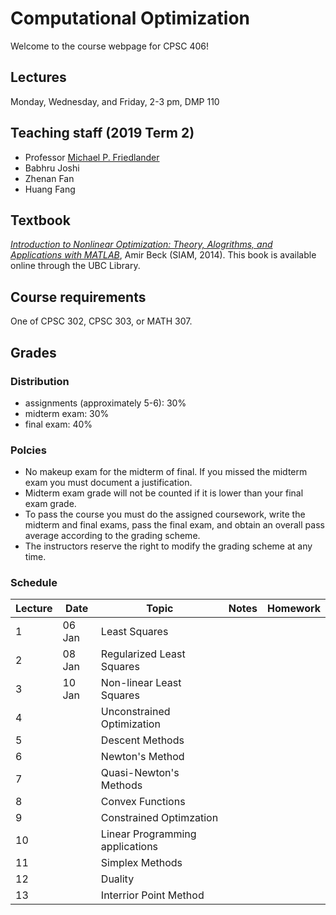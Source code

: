 # Computational Optimization

Welcome to the course webpage for CPSC 406! 

## **Lectures**
Monday, Wednesday, and Friday, 2-3 pm, DMP 110

## **Teaching staff (2019 Term 2)** 
* Professor [Michael P. Friedlander](http://friedlander.io/)
* Babhru Joshi
* Zhenan Fan
* Huang Fang

## **Textbook**
[*Introduction to Nonlinear Optimization: Theory, Alogrithms, and Applications with MATLAB*](https://epubs.siam.org/doi/book/10.1137/1.9781611973655), Amir Beck (SIAM, 2014). This book is available online through the UBC Library.

## **Course requirements**

One of CPSC 302, CPSC 303, or MATH 307.

<!-- ## **Course discussion board** -->


## **Grades**

###  **Distribution**

* assignments (approximately 5-6): 30%
* midterm exam: 30%
* final exam: 40%

###  **Polcies**

* No makeup exam for the midterm of final. If you missed the midterm exam you must document a justification.
* Midterm exam grade will not be counted if it is lower than your final exam grade.
* To pass the course you must do the assigned coursework, write the midterm and final exams, pass the final exam, and obtain an overall pass average according to the grading scheme.
* The instructors reserve the right to modify the grading scheme at any time.

### **Schedule**

| Lecture | Date | Topic | Notes | Homework |
| ------- | ---- | ----- | ----- | -------- |
| 1 | 06 Jan | Least Squares | | |
| 2 | 08 Jan | Regularized Least Squares | | |
| 3 | 10 Jan | Non-linear Least Squares | | |
| 4 | | Unconstrained Optimization | | |
| 5 | | Descent Methods | | |
| 6 | | Newton's Method | | |
| 7 | | Quasi-Newton's Methods | | |
| 8 | | Convex Functions | | |
| 9 | | Constrained Optimzation | | |
| 10 | | Linear Programming applications | | |
| 11 | | Simplex Methods | | |
| 12 | | Duality | | |
| 13 | | Interrior Point Method | | |
 
<!-- ## Commands

* `mkdocs new [dir-name]` - Create a new project.
* `mkdocs serve` - Start the live-reloading docs server.
* `mkdocs build` - Build the documentation site.
* `mkdocs help` - Print this help message.

## Project layout

    mkdocs.yml    # The configuration file.
    docs/
        index.md  # The documentation homepage.
        ...       # Other markdown pages, images and other files. -->
